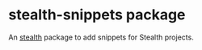 # stealth-snippets package
An [stealth](https://hellostealth.org) package to add snippets for Stealth projects.
